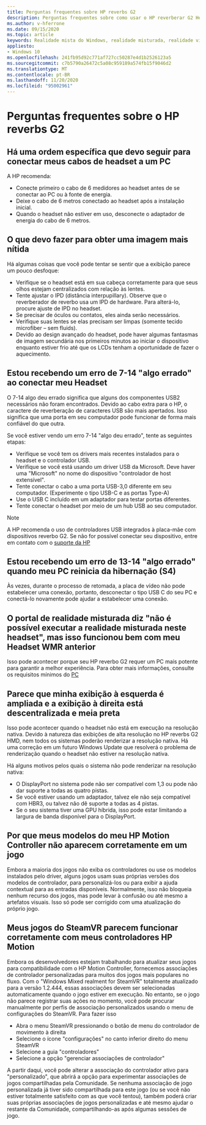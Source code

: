 ```yaml
---
title: Perguntas frequentes sobre HP reverbs G2
description: Perguntas frequentes sobre como usar o HP reverberar G2 Headset
ms.author: v-hferrone
ms.date: 09/15/2020
ms.topic: article
keywords: Realidade mista do Windows, realidade misturada, realidade virtual, VR, MR, solução de problemas, erros, ajuda, suporte, desempenho
appliesto:
- Windows 10
ms.openlocfilehash: 241fb95d92c771af727cc50287e4d1b2526123a5
ms.sourcegitcommit: c7b5790a26472c5a08c959189a574fb15f9046d2
ms.translationtype: MT
ms.contentlocale: pt-BR
ms.lasthandoff: 11/20/2020
ms.locfileid: "95002961"
---
```

# <a name="hp-reverb-g2-frequently-asked-questions"></a>Perguntas frequentes sobre o HP reverbs G2

## <a name="is-there-a-specific-order-i-should-follow-to-connect-my-headset-cables-to-a-pc"></a>Há uma ordem específica que devo seguir para conectar meus cabos de headset a um PC

A HP recomenda:

- Conecte primeiro o cabo de 6 medidores ao headset antes de se conectar ao PC ou à fonte de energia.
- Deixe o cabo de 6 metros conectado ao headset após a instalação inicial.
- Quando o headset não estiver em uso, desconecte o adaptador de energia do cabo de 6 metros.

## <a name="what-should-i-do-to-get-a-crisper-image"></a>O que devo fazer para obter uma imagem mais nítida

Há algumas coisas que você pode tentar se sentir que a exibição parece um pouco desfoque:

- Verifique se o headset está em sua cabeça corretamente para que seus olhos estejam centralizados com relação às lentes.
- Tente ajustar o IPD (distância interpupillary). Observe que o reverberador de reverbo usa um IPD de hardware. Para alterá-lo, procure ajuste de IPD no headset.
- Se precisar de óculos ou contatos, eles ainda serão necessários.
- Verifique suas lentes se elas precisam ser limpas (somente tecido microfiber – sem fluids).
- Devido ao design avançado do headset, pode haver algumas fantasmas de imagem secundária nos primeiros minutos ao iniciar o dispositivo enquanto estiver frio até que os LCDs tenham a oportunidade de fazer o aquecimento.

## <a name="i-am-getting-a-7-14-something-went-wrong-error-when-i-plug-in-my-headset"></a>Estou recebendo um erro de 7-14 "algo errado" ao conectar meu Headset

O 7-14 algo deu errado significa que alguns dos componentes USB2 necessários não foram encontrados.  Devido ao cabo extra para o HP, o caractere de reverberação de caracteres USB são mais apertados.  Isso significa que uma porta em seu computador pode funcionar de forma mais confiável do que outra.

Se você estiver vendo um erro 7-14 "algo deu errado", tente as seguintes etapas:

- Verifique se você tem os drivers mais recentes instalados para o headset e o controlador USB.
- Verifique se você está usando um driver USB da Microsoft. Deve haver uma "Microsoft" no nome do dispositivo "controlador de host extensível".
- Tente conectar o cabo a uma porta USB-3,0 diferente em seu computador. (Experimente o tipo USB-C e as portas Type-A)
- Use o USB C incluído em um adaptador para testar portas diferentes.
- Tente conectar o headset por meio de um hub USB ao seu computador.

> [!NOTE]
> A HP recomenda o uso de controladores USB integrados à placa-mãe com dispositivos reverbo G2.
> Se não for possível conectar seu dispositivo, entre em contato com o [suporte da HP](https://support.hp.com/us-en)

## <a name="i-am-getting-a-13-14-something-went-wrong-error-when-my-pc-resumes-from-hibernate-s4"></a>Estou recebendo um erro de 13-14 "algo errado" quando meu PC reinicia da hibernação (S4)

Às vezes, durante o processo de retomada, a placa de vídeo não pode estabelecer uma conexão, portanto, desconectar o tipo USB C do seu PC e conectá-lo novamente pode ajudar a estabelecer uma conexão.

## <a name="the-mixed-reality-portal-says-cant-run-mixed-reality-on-this-headset-but-this-worked-fine-with-my-previous-wmr-headset"></a>O portal de realidade misturada diz "não é possível executar a realidade misturada neste headset", mas isso funcionou bem com meu Headset WMR anterior

Isso pode acontecer porque seu HP reverbo G2 requer um PC mais potente para garantir a melhor experiência. Para obter mais informações, consulte os requisitos mínimos do [PC](windows-mixed-reality-minimum-pc-hardware-compatibility-guidelines.md)

## <a name="it-looks-like-my-left-display-is-stretched-and-the-right-display-is-off-centered-and-half-black"></a>Parece que minha exibição à esquerda é ampliada e a exibição à direita está descentralizada e meia preta

Isso pode acontecer quando o headset não está em execução na resolução nativa. Devido à natureza das exibições de alta resolução no HP reverbs G2 HMD, nem todos os sistemas poderão renderizar a resolução nativa. Há uma correção em um futuro Windows Update que resolverá o problema de renderização quando o headset não estiver na resolução nativa.

Há alguns motivos pelos quais o sistema não pode renderizar na resolução nativa:

- O DisplayPort no sistema pode não ser compatível com 1,3 ou pode não dar suporte a todas as quatro pistas.
- Se você estiver usando um adaptador, talvez ele não seja compatível com HBR3, ou talvez não dê suporte a todas as 4 pistas.
- Se o seu sistema tiver uma GPU híbrida, isso pode estar limitando a largura de banda disponível para o DisplayPort.

## <a name="why-are-my-hp-motion-controller-models-not-showing-up-correctly-in-a-game"></a>Por que meus modelos do meu HP Motion Controller não aparecem corretamente em um jogo

Embora a maioria dos jogos não exiba os controladores ou use os modelos instalados pelo driver, alguns jogos usam suas próprias versões dos modelos de controlador, para personalizá-los ou para exibir a ajuda contextual para as entradas disponíveis. Normalmente, isso não bloqueia nenhum recurso dos jogos, mas pode levar à confusão ou até mesmo a artefatos visuais. Isso só pode ser corrigido com uma atualização do próprio jogo.

## <a name="my-steamvr-games-dont-appear-to-work-correctly-with-my-hp-motion-controllers"></a>Meus jogos do SteamVR parecem funcionar corretamente com meus controladores HP Motion

Embora os desenvolvedores estejam trabalhando para atualizar seus jogos para compatibilidade com o HP Motion Controller, fornecemos associações de controlador personalizadas para muitos dos jogos mais populares no fluxo. Com o "Windows Mixed realment for SteamVR" totalmente atualizado para a versão 1.2.444, essas associações devem ser selecionadas automaticamente quando o jogo estiver em execução. No entanto, se o jogo não parece registrar suas ações no momento, você pode procurar manualmente por perfis de associação personalizados usando o menu de configurações do SteamVR.
Para fazer isso

- Abra o menu SteamVR pressionando o botão de menu do controlador de movimento à direita
- Selecione o ícone "configurações" no canto inferior direito do menu SteamVR
- Selecione a guia "controladores"
- Selecione a opção "gerenciar associações de controlador"

A partir daqui, você pode alterar a associação do controlador ativo para "personalizado", que abrirá a opção para experimentar associações de jogos compartilhadas pela Comunidade.
Se nenhuma associação de jogo personalizada já tiver sido compartilhada para este jogo (ou se você não estiver totalmente satisfeito com as que você tentou), também poderá criar suas próprias associações de jogos personalizadas e até mesmo ajudar o restante da Comunidade, compartilhando-as após algumas sessões de jogo.